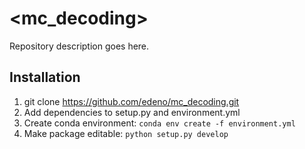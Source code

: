 # <mc_decoding>
Repository description goes here.


## Installation
1. git clone https://github.com/edeno/mc_decoding.git
2. Add dependencies to setup.py and environment.yml
3. Create conda environment:
```conda env create -f environment.yml```
4. Make package editable:
```python setup.py develop```
